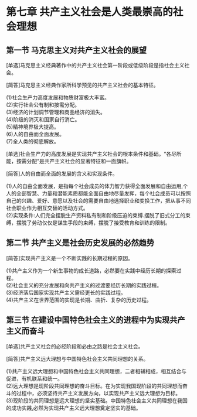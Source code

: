 # 第七章 共产主义社会是人类最崇高的社会理想

## 第一节 马克思主义对共产主义社会的展望

[单选]马克思主义经典著作中的共产主义社会第一阶段或低级阶段是指社会主义社会。

[简答]马克思主义经典作家所科学预见的共产主义社会的基本特征。

(1)社会生产力高度发展和物质财富极大丰富。  
(2)实行社会公有制和按需分配。  
(3)经济的计划调节管理和商品经济的消失。  
(4)阶级的消灭和国家自行消亡。  
(5)精神境界极大提高。  
(6)人的自由而全面发展。  
(7)全人类的彻底解放。  

[单选]社会生产力的高度发展是实现共产主义社会的根本条件和基础。“各尽所能，按需分配”是共产主义社会的显著特征和一面旗帜。

[简答]人的自由而全面的发展的含义和实现条件。

(1)人的自由全面发展，是指每个社会成员的体力智力获得全面发展和自由运用,个人的全部智慧、力量和潜能素质都能全面自由地尽量发挥，每个社会成员可以按照自己的兴趣、爱好、意愿以及社会的需要自由地选择职业和变换工作，把从事不同社会职业作为相互交替的活动方式。  
(2)实现条件:人们完全摆脱生产资料私有制和阶级压迫的束缚.摆脱了旧式分工的束缚，摆脱了劳动仅仅是谋生手段的束缚，摆脱了接受教育和训练的限制。

## 第二节 共产主义是社会历史发展的必然趋势

[简答]实现共产主义是一个不断实践的长期过程的原因。

(1)共产主义作为一个新生事物的成长道路，必然要在实践中经历长期的探索过程。  
(2)社会主义的充分发展和向共产主义的过渡要经历长期的实践过程。  
(3)经济落后国家实现共产主义需经更长的实践过程。  
(4)共产主义在世界范围的实现是长期、曲折、复杂的历史过程。  

## 第三节 在建设中国特色社会主义的进程中为实现共产主义而奋斗

[单选]共产主义社会的必经阶段和必由之路是社会主义社会。

[简答]共产主义远大理想与中国特色社会主义共同理想的关系。

(1)共产主义远大理想和中国特色社会主义共同理想，二者相辅相成，相互结合与促进，有机联系和统一。  
(2)远大理想是现阶段共同理想的奋斗目标。在为实现我国现阶段的共同理想而奋斗的过程中，必须坚持共产主义发展方向，以实现共产主义远大理想为目标。  
(3)现阶段的共同理想是远大理想的坚实基础。中国特色社会主义共同理想在我国的成功实践,必然为实现共产主义远大理想奠定坚实的基础。  
